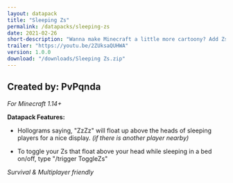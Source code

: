 ```yaml
---
layout: datapack
title: "Sleeping Zs"
permalink: /datapacks/sleeping-zs
date: 2021-02-26
short-description: "Wanna make Minecraft a little more cartoony? Add Zs to sleeping players!"
trailer: "https://youtu.be/2ZUksaQUHWA"
version: 1.0.0
download: "/downloads/Sleeping Zs.zip"
---
```

Created by: PvPqnda
-
*For Minecraft 1.14+*

**Datapack Features:**

- Hollograms saying, "ZzZz" will float up above the heads of sleeping players for a nice display. *(if there is another player nearby)*

- To toggle your Zs that float above your head while sleeping in a bed on/off, type "/trigger ToggleZs"

*Survival & Multiplayer friendly*